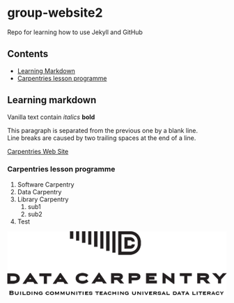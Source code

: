 # group-website2
Repo for learning how to use Jekyll and GitHub

## Contents
* [Learning Markdown](#learning-markdown)
* [Carpentries lesson programme](#carpentries-lesson-programme)

## Learning markdown

Vanilla text contain *italics* **bold**

This paragraph is separated from the previous one by a blank line.  
Line breaks are caused by two trailing spaces at the end of a line.

[Carpentries Web Site](https://carpentries.org)

### Carpentries lesson programme
1.  Software Carpentry
2.  Data Carpentry
3.  Library Carpentry
    1. sub1
    2. sub2
4. Test

![Data Carpentries Logo](./DC_logo_vision.png)
